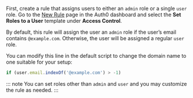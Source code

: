 First, create a rule that assigns users to either an `admin` role or a single `user` role. Go to the <a href="$manage_url/#/rules/new" target="_blank" rel="noreferrer">New Rule</a> page in the Auth0 dashboard and select the **Set Roles to a User** template under **Access Control**.

By default, this rule will assign the user an `admin` role if the user’s email contains `@example.com`. Otherwise, the user will be assigned a regular `user` role.

You can modify this line in the default script to change the domain name to one suitable for your setup:

```js
if (user.email.indexOf('@example.com') > -1)
```

::: note
You can set roles other than `admin` and `user` and you may customize the rule as needed.
:::

